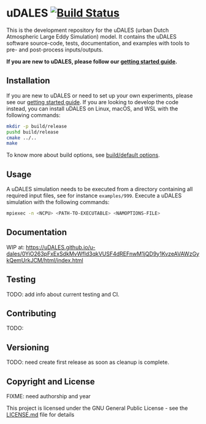 # uDALES [![Build Status](https://travis-ci.com/uDALES/u-dales.svg?token=3tqUbxqJuLtozjxqDymC&branch=master)](https://travis-ci.com/uDALES/u-dales)

This is the development repository for the uDALES (urban Dutch Atmospheric Large Eddy Simulation) model. It contains the uDALES software source-code, tests, documentation, and examples with tools to pre- and post-process inputs/outputs.

**If you are new to uDALES, please follow our [getting started guide](https://udales.github.io/u-dales/0YiO263pFxExSdkMvWfId3qkVUSF4dREFnwM1jQD9y1KvzeAVAWzGykQemUrkJCM/html/udales-getting-started).**

## Installation

If you are new to uDALES or need to set up your own experiments, please see our [getting started guide](https://udales.github.io/u-dales/0YiO263pFxExSdkMvWfId3qkVUSF4dREFnwM1jQD9y1KvzeAVAWzGykQemUrkJCM/html/udales-getting-started). If you are looking to develop the code instead, you can install uDALES on Linux, macOS, and WSL with the following commands:

``` sh
mkdir -p build/release
pushd build/release
cmake ../..
make
```

To know more about build options, see [build/default options](https://udales.github.io/u-dales/0YiO263pFxExSdkMvWfId3qkVUSF4dREFnwM1jQD9y1KvzeAVAWzGykQemUrkJCM/html/udales-getting-started/#build-defaultsoptions).


## Usage

A uDALES simulation needs to be executed from a directory containing all required input files, see for instance `examples/999`.
Execute a uDALES simulation with the following commands:

``` sh
mpiexec -n <NCPU> <PATH-TO-EXECUTABLE> <NAMOPTIONS-FILE>
```


## Documentation

WIP at: https://uDALES.github.io/u-dales/0YiO263pFxExSdkMvWfId3qkVUSF4dREFnwM1jQD9y1KvzeAVAWzGykQemUrkJCM/html/index.html


## Testing

TODO: add info about current testing and CI.


## Contributing

TODO:

## Versioning

TODO: need create first release as soon as cleanup is complete.

## Copyright and License

FIXME: need authorship and year

This project is licensed under the GNU General Public License - see the [LICENSE.md](LICENSE.md) file for details